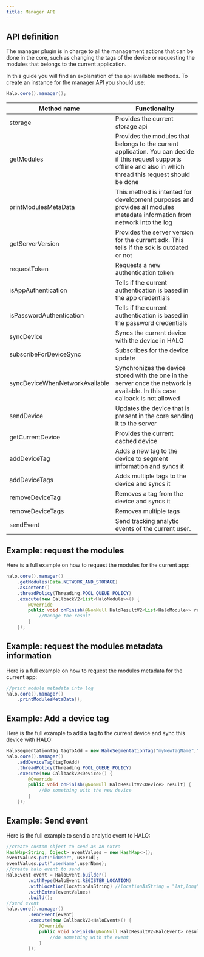 ```yaml
---
title: Manager API
---
```


## API definition

The manager plugin is in charge to all the management actions that can be done in the core, such as changing the tags 
of the device or requesting the modules that belongs to the current application.

In this guide you will find an explanation of the api available methods. To create an instance for the manager API you should use:
```java
Halo.core().manager();
```

| Method name                    | Functionality                                                                                                                                                      |
|--------------------------------|--------------------------------------------------------------------------------------------------------------------------------------------------------------------| 
| storage                        | Provides the current storage api                                                                                                                                   |
| getModules                     | Provides the modules that belongs to the current application. You can decide if this request supports offline and also in which thread this request should be done |
|printModulesMetaData            | This method is intented for development purposes and provides all modules metadata information from network into the log                 |
| getServerVersion               | Provides the server version for the current sdk. This tells if the sdk is outdated or not                                                                          |
| requestToken                   | Requests a new authentication token                                                                                                                                |
| isAppAuthentication            | Tells if the current authentication is based in the app credentials                                                                                                |
| isPasswordAuthentication       | Tells if the current authentication is based in the password credentials                                                                                           |
| syncDevice                     |  Syncs the current device with the device in HALO                                                                                                                  |
| subscribeForDeviceSync         | Subscribes for the device update                                                                                                                                   |
| syncDeviceWhenNetworkAvailable | Synchronizes the device stored with the one in the server once the network is available. In this case callback is not allowed                                      |
| sendDevice                     | Updates the device that is present in the core sending it to the server                                                                                            |
| getCurrentDevice               | Provides the current cached device                                                                                                                                 |
| addDeviceTag                   | Adds a new tag to the device to segment information and syncs it                                                                                                   | 
| addDeviceTags                  | Adds multiple tags to the device and syncs it                                                                                                                      | 
| removeDeviceTag                | Removes a tag from the device and syncs it                                                                                                                         | 
| removeDeviceTags               | Removes multiple tags                                                                                                                                              |
| sendEvent                      | Send tracking analytic events of the current user.                                                       |

## Example: request the modules

Here is a full example on how to request the modules for the current app:

```java
halo.core().manager()
    .getModules(Data.NETWORK_AND_STORAGE)
    .asContent()
    .threadPolicy(Threading.POOL_QUEUE_POLICY)
    .execute(new CallbackV2<List<HaloModule>>() {
        @Override
        public void onFinish(@NonNull HaloResultV2<List<HaloModule>> result) {
			//Manage the result
		}
	});
```

## Example: request the modules metadata information

Here is a full example on how to request the modules metadata for the current app:

```java
//print module metadata into log
halo.core().manager()
    .printModulesMetaData();
```

## Example: Add a device tag

Here is the full example to add a tag to the current device and sync this device with HALO:

```java
HaloSegmentationTag tagToAdd = new HaloSegmentationTag("myNewTagName","myNewTagValue");
halo.core().manager()
    .addDeviceTag(tagToAdd)
    .threadPolicy(Threading.POOL_QUEUE_POLICY)
    .execute(new CallbackV2<Device>() {
		@Override
	    public void onFinish(@NonNull HaloResultV2<Device> result) {
			//Do something with the new device
		}
	});
```

## Example: Send event

Here is the full example to send a analytic event to HALO:

```java
//create custom object to send as an extra
HashMap<String, Object> eventValues = new HashMap<>();
eventValues.put("idUser", userId);
eventValues.put("userName",userName);
//create halo event to send
HaloEvent event = HaloEvent.builder()
        .withType(HaloEvent.REGISTER_LOCATION)
        .withLocation(locationAsString) //locationAsString = "lat,long"
        .withExtra(eventValues)
        .build();
//send event
halo.core().manager()
        .sendEvent(event)
        .execute(new CallbackV2<HaloEvent>() {
            @Override
            public void onFinish(@NonNull HaloResultV2<HaloEvent> result) {
                //do something with the event            
            }
        });
```
